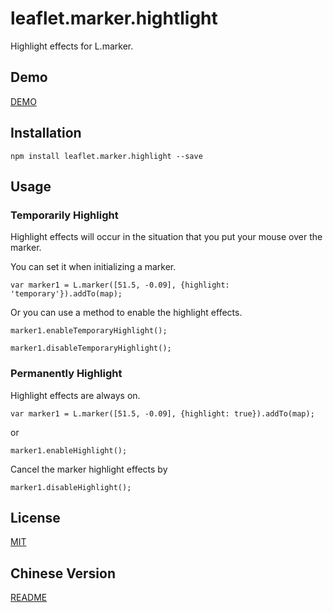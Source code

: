 # leaflet.marker.hightlight
Highlight effects for L.marker.

## Demo

[DEMO](https://brandonxiang.github.io/leaflet.marker.highlight/examples/)


## Installation

```
npm install leaflet.marker.highlight --save
```

## Usage

### Temporarily Highlight

Highlight effects will occur in the situation that you put your mouse over the marker.

You can set it when initializing a marker. 

```
var marker1 = L.marker([51.5, -0.09], {highlight: 'temporary'}).addTo(map);
```

Or you can use a method to enable the highlight effects.

```
marker1.enableTemporaryHighlight();
```

```
marker1.disableTemporaryHighlight();
```


### Permanently Highlight

Highlight effects are always on.

```
var marker1 = L.marker([51.5, -0.09], {highlight: true}).addTo(map);
```

or

```
marker1.enableHighlight();
```

Cancel the marker highlight effects by 

```
marker1.disableHighlight();
```

## License

[MIT](LICENSE)


## Chinese Version

[README](README_CN.md)